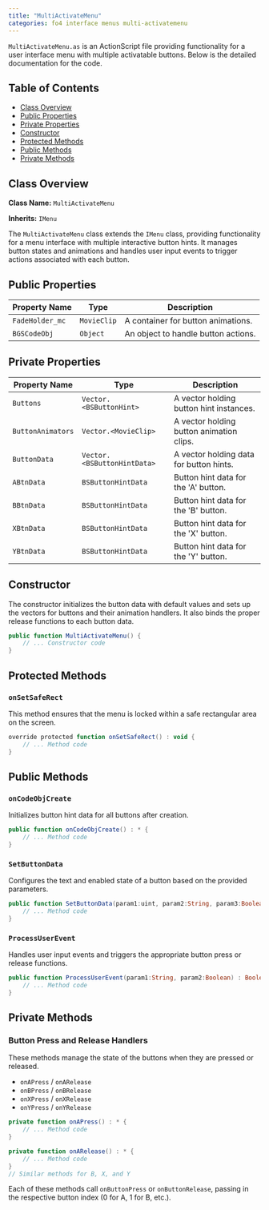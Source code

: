 ```yaml
---
title: "MultiActivateMenu"
categories: fo4 interface menus multi-activatemenu
---
```


`MultiActivateMenu.as` is an ActionScript file providing functionality for a user interface menu with multiple activatable buttons.
Below is the detailed documentation for the code.

## **Table of Contents**
- [Class Overview](#class-overview)
- [Public Properties](#public-properties)
- [Private Properties](#private-properties)
- [Constructor](#constructor)
- [Protected Methods](#protected-methods)
- [Public Methods](#public-methods)
- [Private Methods](#private-methods)

## **Class Overview**

**Class Name:** `MultiActivateMenu`

**Inherits:** `IMenu`

The `MultiActivateMenu` class extends the `IMenu` class, providing functionality for a menu interface with multiple interactive button hints.
It manages button states and animations and handles user input events to trigger actions associated with each button.

## **Public Properties**

| Property Name   | Type          | Description                           |
|-----------------|---------------|---------------------------------------|
| `FadeHolder_mc` | `MovieClip`   | A container for button animations.    |
| `BGSCodeObj`    | `Object`      | An object to handle button actions.   |

## **Private Properties**

| Property Name     | Type                        | Description                                   |
|-------------------|-----------------------------|-----------------------------------------------|
| `Buttons`         | `Vector.<BSButtonHint>`     | A vector holding button hint instances.       |
| `ButtonAnimators` | `Vector.<MovieClip>`        | A vector holding button animation clips.      |
| `ButtonData`      | `Vector.<BSButtonHintData>` | A vector holding data for button hints.       |
| `ABtnData`        | `BSButtonHintData`          | Button hint data for the 'A' button.          |
| `BBtnData`        | `BSButtonHintData`          | Button hint data for the 'B' button.          |
| `XBtnData`        | `BSButtonHintData`          | Button hint data for the 'X' button.          |
| `YBtnData`        | `BSButtonHintData`          | Button hint data for the 'Y' button.          |

## **Constructor**

The constructor initializes the button data with default values and sets up the vectors for buttons and their animation handlers.
It also binds the proper release functions to each button data.

```actionscript
public function MultiActivateMenu() {
    // ... Constructor code
}
```

## **Protected Methods**

### `onSetSafeRect`

This method ensures that the menu is locked within a safe rectangular area on the screen.

```actionscript
override protected function onSetSafeRect() : void {
    // ... Method code
}
```

## **Public Methods**

### `onCodeObjCreate`

Initializes button hint data for all buttons after creation.

```actionscript
public function onCodeObjCreate() : * {
    // ... Method code
}
```

### `SetButtonData`

Configures the text and enabled state of a button based on the provided parameters.

```actionscript
public function SetButtonData(param1:uint, param2:String, param3:Boolean) : * {
    // ... Method code
}
```

### `ProcessUserEvent`

Handles user input events and triggers the appropriate button press or release functions.

```actionscript
public function ProcessUserEvent(param1:String, param2:Boolean) : Boolean {
    // ... Method code
}
```

## **Private Methods**

### Button Press and Release Handlers

These methods manage the state of the buttons when they are pressed or released.

- `onAPress` / `onARelease`
- `onBPress` / `onBRelease`
- `onXPress` / `onXRelease`
- `onYPress` / `onYRelease`

```actionscript
private function onAPress() : * {
    // ... Method code
}

private function onARelease() : * {
    // ... Method code
}
// Similar methods for B, X, and Y
```

Each of these methods call `onButtonPress` or `onButtonRelease`, passing in the respective button index (0 for A, 1 for B, etc.).
